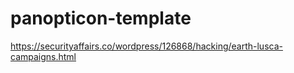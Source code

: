 # panopticon-template

https://securityaffairs.co/wordpress/126868/hacking/earth-lusca-campaigns.html
